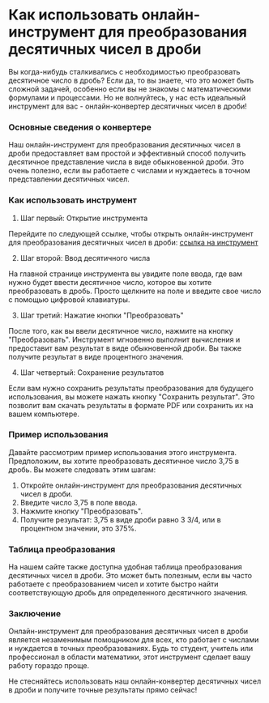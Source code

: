 Как использовать онлайн-инструмент для преобразования десятичных чисел в дроби
==============================================================================

Вы когда-нибудь сталкивались с необходимостью преобразовать десятичное число в дробь? Если да, то вы знаете, что это может быть сложной задачей, особенно если вы не знакомы с математическими формулами и процессами. Но не волнуйтесь, у нас есть идеальный инструмент для вас - онлайн-конвертер десятичных чисел в дроби!

### Основные сведения о конвертере

Наш онлайн-инструмент для преобразования десятичных чисел в дроби предоставляет вам простой и эффективный способ получить десятичное представление числа в виде обыкновенной дроби. Это очень полезно, если вы работаете с числами и нуждаетесь в точном представлении десятичных чисел.

### Как использовать инструмент

1. Шаг первый: Открытие инструмента

Перейдите по следующей ссылке, чтобы открыть онлайн-инструмент для преобразования десятичных чисел в дроби: [ссылка на инструмент](https://www.onlinecalculatorsfree.com/ru/convert/decimal-to-fraction.html)

2. Шаг второй: Ввод десятичного числа

На главной странице инструмента вы увидите поле ввода, где вам нужно будет ввести десятичное число, которое вы хотите преобразовать в дробь. Просто щелкните на поле и введите свое число с помощью цифровой клавиатуры.

3. Шаг третий: Нажатие кнопки "Преобразовать"

После того, как вы ввели десятичное число, нажмите на кнопку "Преобразовать". Инструмент мгновенно выполнит вычисления и предоставит вам результат в виде обыкновенной дроби. Вы также получите результат в виде процентного значения.

4. Шаг четвертый: Сохранение результатов

Если вам нужно сохранить результаты преобразования для будущего использования, вы можете нажать кнопку "Сохранить результат". Это позволит вам скачать результаты в формате PDF или сохранить их на вашем компьютере.

### Пример использования

Давайте рассмотрим пример использования этого инструмента. Предположим, вы хотите преобразовать десятичное число 3,75 в дробь. Вы можете следовать этим шагам:

1. Откройте онлайн-инструмент для преобразования десятичных чисел в дроби.
2. Введите число 3,75 в поле ввода.
3. Нажмите кнопку "Преобразовать".
4. Получите результат: 3,75 в виде дроби равно 3 3/4, или в процентном значении, это 375%.

### Таблица преобразования

На нашем сайте также доступна удобная таблица преобразования десятичных чисел в дроби. Это может быть полезным, если вы часто работаете с преобразованием чисел и хотите быстро найти соответствующую дробь для определенного десятичного значения.

### Заключение

Онлайн-инструмент для преобразования десятичных чисел в дроби является незаменимым помощником для всех, кто работает с числами и нуждается в точных преобразованиях. Будь то студент, учитель или профессионал в области математики, этот инструмент сделает вашу работу гораздо проще.

Не стесняйтесь использовать наш онлайн-конвертер десятичных чисел в дроби и получите точные результаты прямо сейчас!